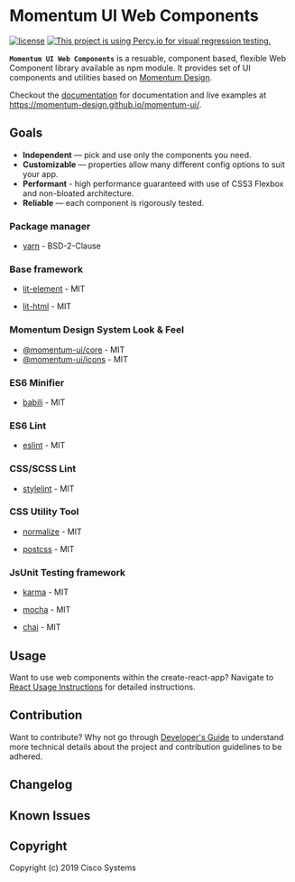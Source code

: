 # Momentum UI Web Components

[![license](https://img.shields.io/github/license/momentum-design/momentum-ui.svg?color=blueviolet)](https://github.com/momentum-design/momentum-ui/blob/main/LICENSE) [![This project is using Percy.io for visual regression testing.](https://percy.io/static/images/percy-badge.svg)](https://percy.io/Cisco-Systems/Momentum-UI-Web-Component)

**`Momentum UI Web Components`** is a resuable, component based, flexible Web Component library available as
npm module. It provides set of UI components and utilities based on [Momentum Design](https://momentum.design).

Checkout the [documentation](https://momentum.design) for documentation and live examples at https://momentum-design.github.io/momentum-ui/.

## Goals
* **Independent** — pick and use only the components you need.
* **Customizable** — properties allow many different config options to suit your app.
* **Performant** - high performance guaranteed with use of CSS3 Flexbox and non-bloated architecture.
* **Reliable** — each component is rigorously tested.

### Package manager

* [yarn](https://github.com/yarnpkg/yarn) - BSD-2-Clause

### Base framework

* [lit-element](https://github.com/Polymer/lit-element) - MIT

* [lit-html](https://github.com/Polymer/lit-html) - MIT

### Momentum Design System Look & Feel

* [@momentum-ui/core](https://github.com/momentum-design/momentum-ui-core) - MIT
* [@momentum-ui/icons](https://github.com/momentum-design/momentum-ui-icons) - MIT

### ES6 Minifier

* [babili](https://github.com/babel/babili) - MIT

### ES6 Lint

* [eslint](https://github.com/eslint/eslint) - MIT

### CSS/SCSS Lint

* [stylelint](https://github.com/stylelint/stylelint) - MIT

### CSS Utility Tool

* [normalize](https://github.com/necolas/normalize.css) - MIT

* [postcss](https://github.com/postcss/postcss) - MIT

### JsUnit Testing framework

* [karma](https://github.com/karma-runner/karma) - MIT

* [mocha](https://github.com/mochajs/mocha) - MIT

* [chai](https://github.com/chaijs/chai) - MIT

## Usage

Want to use web components within the create-react-app? Navigate to [React Usage Instructions](./REACT_USAGE.md) for detailed instructions.

## Contribution

Want to contribute? Why not go through [Developer's Guide](./CONTRIBUTING.md) to understand more technical details about the project and contribution guidelines to be adhered.

## Changelog

<!-- The changelog can be found on the [Releases page](https://github.com/momentum-design/momentum-ui-react/releases). -->

## Known Issues

## Copyright

Copyright (c) 2019 Cisco Systems

